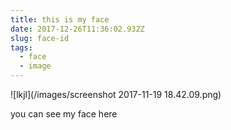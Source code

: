 ```yaml
---
title: this is my face
date: 2017-12-26T11:36:02.932Z
slug: face-id
tags:
  - face
  - image
---
```

![lkjl](/images/screenshot 2017-11-19 18.42.09.png)

you can see my face here

